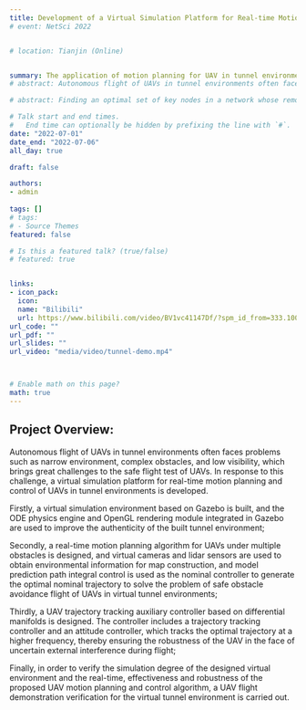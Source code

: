 ```yaml
---
title: Development of a Virtual Simulation Platform for Real-time Motion Planning of Unmanned Aerial Vehicles in Alleyway Environments
# event: NetSci 2022


# location: Tianjin (Online)


summary: The application of motion planning for UAV in tunnel environment（Note:The video loading is slow, please wait!）
# abstract: Autonomous flight of UAVs in tunnel environments often faces problems such as narrow environment, complex obstacles, and low visibility, which brings great challenges to the safe flight test of UAVs. In response to this challenge, a virtual simulation platform for real-time motion planning and control of UAVs in tunnel environments is developed. Its overall flow chart is shown in Figure 1. First, a virtual simulation environment based on Gazebo is built, and the ODE physics engine and OpenGL rendering module integrated in Gazebo are used to improve the authenticity of the built tunnel environment; secondly, a real-time motion planning algorithm for UAVs under multiple obstacles is designed, and virtual cameras and lidar sensors are used to obtain environmental information for map construction, and model prediction path integral control is used as the nominal controller to generate the optimal nominal trajectory to solve the problem of safe obstacle avoidance flight of UAVs in virtual tunnel environments; thirdly, a UAV trajectory tracking auxiliary controller based on differential manifolds is designed. The controller includes a trajectory tracking controller and an attitude controller, which tracks the optimal trajectory at a higher frequency, thereby ensuring the robustness of the UAV in the face of uncertain external interference during flight; finally, in order to verify the simulation degree of the designed virtual environment and the real-time, effectiveness and robustness of the proposed UAV motion planning and control algorithm, a UAV flight demonstration verification for the virtual tunnel environment is carried out.

# abstract: Finding an optimal set of key nodes in a network whose removal from the network would dismantle the network is one of the fundamental research problems of Network Science. In this paper, we introduce an entanglement-based dismantling framework, which captures the network's transport properties and enables new insights into the intrinsic topological features of the complex system.

# Talk start and end times.
#   End time can optionally be hidden by prefixing the line with `#`.
date: "2022-07-01"
date_end: "2022-07-06"
all_day: true

draft: false

authors: 
- admin
  
tags: []
# tags:
# - Source Themes
featured: false

# Is this a featured talk? (true/false)
# featured: true


links:
- icon_pack: 
  icon: 
  name: "Bilibili"
  url: https://www.bilibili.com/video/BV1vc41147Df/?spm_id_from=333.1007.top_right_bar_window_default_collection.content.click&vd_source=e060cbe71c18d308e963782a155bf798
url_code: ""
url_pdf: ""
url_slides: ""
url_video: "media/video/tunnel-demo.mp4"



# Enable math on this page?
math: true
---
```


## Project Overview:

Autonomous flight of UAVs in tunnel environments often faces problems such as narrow environment, complex obstacles, and low visibility, which brings great challenges to the safe flight test of UAVs. In response to this challenge, a virtual simulation platform for real-time motion planning and control of UAVs in tunnel environments is developed.

Firstly, a virtual simulation environment based on Gazebo is built, and the ODE physics engine and OpenGL rendering module integrated in Gazebo are used to improve the authenticity of the built tunnel environment; 

Secondly, a real-time motion planning algorithm for UAVs under multiple obstacles is designed, and virtual cameras and lidar sensors are used to obtain environmental information for map construction, and model prediction path integral control is used as the nominal controller to generate the optimal nominal trajectory to solve the problem of safe obstacle avoidance flight of UAVs in virtual tunnel environments; 

Thirdly, a UAV trajectory tracking auxiliary controller based on differential manifolds is designed. The controller includes a trajectory tracking controller and an attitude controller, which tracks the optimal trajectory at a higher frequency, thereby ensuring the robustness of the UAV in the face of uncertain external interference during flight;

Finally, in order to verify the simulation degree of the designed virtual environment and the real-time, effectiveness and robustness of the proposed UAV motion planning and control algorithm, a UAV flight demonstration verification for the virtual tunnel environment is carried out.
